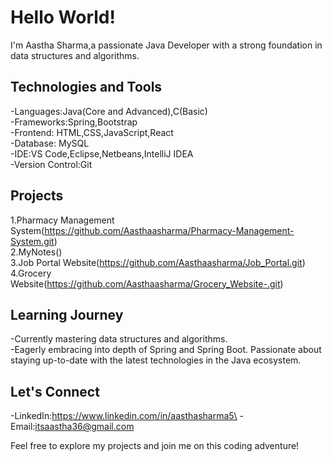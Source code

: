 # Hello World!   

I'm Aastha Sharma,a passionate Java Developer with a strong foundation in data structures and algorithms. 

## Technologies and Tools
-Languages:Java(Core and Advanced),C(Basic)\
-Frameworks:Spring,Bootstrap\
-Frontend: HTML,CSS,JavaScript,React\
-Database: MySQL\
-IDE:VS Code,Eclipse,Netbeans,IntelliJ IDEA\
-Version Control:Git

## Projects
1.Pharmacy Management System(https://github.com/Aasthaasharma/Pharmacy-Management-System.git)\
2.MyNotes()\
3.Job Portal Website(https://github.com/Aasthaasharma/Job_Portal.git)\
4.Grocery Website(https://github.com/Aasthaasharma/Grocery_Website-.git)

## Learning Journey
-Currently mastering data structures and algorithms.\
-Eagerly embracing into depth of Spring and Spring Boot. Passionate about staying up-to-date with the latest technologies in the Java ecosystem.

## Let's Connect

-LinkedIn:https://www.linkedin.com/in/aasthasharma5\
-Email:itsaastha36@gmail.com

Feel free to explore my projects and join me on this coding adventure!
